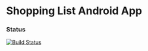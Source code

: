 # Shopping List Android App

### Status
[![Build Status](https://travis-ci.org/bmm/bshopping-mobile.svg?branch=master)](https://travis-ci.org/bmm/bshopping-mobile.svg?branch=master)



